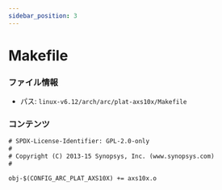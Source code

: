 ```yaml
---
sidebar_position: 3
---
```

# Makefile

### ファイル情報

- パス: `linux-v6.12/arch/arc/plat-axs10x/Makefile`

### コンテンツ

```txt
# SPDX-License-Identifier: GPL-2.0-only
#
# Copyright (C) 2013-15 Synopsys, Inc. (www.synopsys.com)
#

obj-$(CONFIG_ARC_PLAT_AXS10X) += axs10x.o

```
